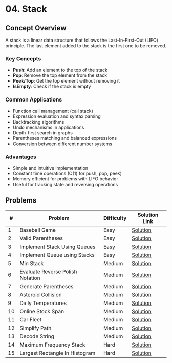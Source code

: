 # 04. Stack

## Concept Overview

A stack is a linear data structure that follows the Last-In-First-Out (LIFO) principle. The last element added to the stack is the first one to be removed.

### Key Concepts
- **Push**: Add an element to the top of the stack
- **Pop**: Remove the top element from the stack
- **Peek/Top**: Get the top element without removing it
- **IsEmpty**: Check if the stack is empty

### Common Applications
- Function call management (call stack)
- Expression evaluation and syntax parsing
- Backtracking algorithms
- Undo mechanisms in applications
- Depth-first search in graphs
- Parentheses matching and balanced expressions
- Conversion between different number systems

### Advantages
- Simple and intuitive implementation
- Constant time operations (O(1) for push, pop, peek)
- Memory efficient for problems with LIFO behavior
- Useful for tracking state and reversing operations

## Problems

| # | Problem | Difficulty | Solution Link |
|---|---------|------------|---------------|
| 1 | Baseball Game | Easy | [Solution](./Baseball_Game.md) |
| 2 | Valid Parentheses | Easy | [Solution](./Valid_Parentheses.md) |
| 3 | Implement Stack Using Queues | Easy | [Solution](./Implement_Stack_Using_Queues.md) |
| 4 | Implement Queue using Stacks | Easy | [Solution](./Implement_Queue_using_Stacks.md) |
| 5 | Min Stack | Medium | [Solution](./Min_Stack.md) |
| 6 | Evaluate Reverse Polish Notation | Medium | [Solution](./Evaluate_Reverse_Polish_Notation.md) |
| 7 | Generate Parentheses | Medium | [Solution](./Generate_Parentheses.md) |
| 8 | Asteroid Collision | Medium | [Solution](./Asteroid_Collision.md) |
| 9 | Daily Temperatures | Medium | [Solution](./Daily_Temperatures.md) |
| 10 | Online Stock Span | Medium | [Solution](./Online_Stock_Span.md) |
| 11 | Car Fleet | Medium | [Solution](./Car_Fleet.md) |
| 12 | Simplify Path | Medium | [Solution](./Simplify_Path.md) |
| 13 | Decode String | Medium | [Solution](./Decode_String.md) |
| 14 | Maximum Frequency Stack | Hard | [Solution](./Maximum_Frequency_Stack.md) |
| 15 | Largest Rectangle In Histogram | Hard | [Solution](./Largest_Rectangle_In_Histogram.md) |
